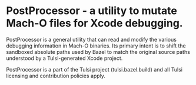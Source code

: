 # PostProcessor - a utility to mutate Mach-O files for Xcode debugging.

PostProcessor is a general utility that can read and modify the various
debugging information in Mach-O binaries. Its primary intent is to shift the
sandboxed absolute paths used by Bazel to match the original source paths
understood by a Tulsi-generated Xcode project.

PostProcessor is a part of the Tulsi project (tulsi.bazel.build) and all Tulsi
licensing and contribution policies apply.
